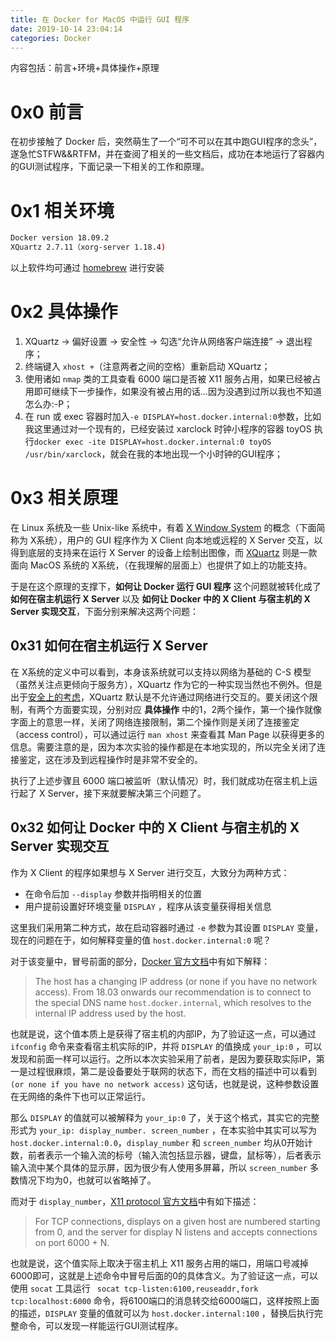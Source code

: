 ```yaml
---
title: 在 Docker for MacOS 中运行 GUI 程序
date: 2019-10-14 23:04:14
categories: Docker
---
```


内容包括：前言+环境+具体操作+原理



<!-- more -->



# 0x0 前言

在初步接触了 Docker 后，突然萌生了一个“可不可以在其中跑GUI程序的念头”，遂急忙STFW&&RTFM，并在查阅了相关的一些文档后，成功在本地运行了容器内的GUI测试程序，下面记录一下相关的工作和原理。

# 0x1 相关环境

```bash
Docker version 18.09.2
XQuartz 2.7.11（xorg-server 1.18.4)
```

以上软件均可通过 [homebrew](https://brew.sh) 进行安装

# 0x2 具体操作

1. XQuartz -> 偏好设置 -> 安全性 -> 勾选“允许从网络客户端连接” -> 退出程序；
2. 终端键入 ```xhost +```（注意两者之间的空格）重新启动 XQuartz；
3. 使用诸如 ```nmap``` 类的工具查看 6000 端口是否被 X11 服务占用，如果已经被占用即可继续下一步操作，如果没有被占用的话...因为没遇到过所以我也不知道怎么办:-P；
4. 在 run 或 exec 容器时加入```-e DISPLAY=host.docker.internal:0```参数，比如我这里通过对一个现有的，已经安装过 xarclock 时钟小程序的容器 toyOS 执行```docker exec -ite DISPLAY=host.docker.internal:0 toyOS /usr/bin/xarclock```，就会在我的本地出现一个小时钟的GUI程序；

# 0x3 相关原理

在 Linux 系统及一些 Unix-like 系统中，有着 [X Window System](http://linfo.org/x.html) 的概念（下面简称为 X系统），用户的 GUI 程序作为 X Client 向本地或远程的 X Server 交互，以得到底层的支持来在运行 X Server 的设备上绘制出图像，而 [XQuartz](https://www.xquartz.org) 则是一款面向 MacOS 系统的 X系统，（在我理解的层面上）也提供了如上的功能支持。

于是在这个原理的支撑下，**如何让 Docker 运行 GUI 程序** 这个问题就被转化成了 **如何在宿主机运行 X Server** 以及 **如何让 Docker 中的 X Client  与宿主机的 X Server 实现交互**，下面分别来解决这两个问题：

## 0x31 如何在宿主机运行 X Server

在 X系统的定义中可以看到，本身该系统就可以支持以网络为基础的 C-S 模型（虽然关注点更倾向于服务方），XQuartz 作为它的一种实现当然也不例外。但是出于[安全上的考虑](https://security.stackexchange.com/questions/14815/security-concerns-with-x11-forwarding)，XQuartz 默认是不允许通过网络进行交互的。要关闭这个限制，有两个方面要实现，分别对应 **具体操作** 中的1，2两个操作，第一个操作就像字面上的意思一样，关闭了网络连接限制，第二个操作则是关闭了连接鉴定（access control），可以通过运行 ```man xhost``` 来查看其 Man Page 以获得更多的信息。需要注意的是，因为本次实验的操作都是在本地实现的，所以完全关闭了连接鉴定，这在涉及到远程操作时是非常不安全的。

执行了上述步骤且 6000 端口被监听（默认情况）时，我们就成功在宿主机上运行起了 X Server，接下来就要解决第三个问题了。

## 0x32 如何让 Docker 中的 X Client  与宿主机的 X Server 实现交互

作为 X Client 的程序如果想与 X Server 进行交互，大致分为两种方式：

- 在命令后加 ```--display``` 参数并指明相关的位置
- 用户提前设置好环境变量 ```DISPLAY``` ，程序从该变量获得相关信息

这里我们采用第二种方式，故在启动容器时通过 ```-e``` 参数为其设置 ```DISPLAY``` 变量，现在的问题在于，如何解释变量的值 ```host.docker.internal:0``` 呢？

对于该变量中，冒号前面的部分，[Docker 官方文档](https://docs.docker.com/docker-for-windows/networking/ )中有如下解释：

> The host has a changing IP address (or none if you have no network access). From 18.03 onwards our recommendation is to connect to the special DNS name ```host.docker.internal```, which resolves to the internal IP address used by the host. 

也就是说，这个值本质上是获得了宿主机的内部IP，为了验证这一点，可以通过 ```ifconfig``` 命令来查看宿主机实际的IP，并将 ```DISPLAY``` 的值换成 ```your_ip:0``` ，可以发现和前面一样可以运行。之所以本次实验采用了前者，是因为要获取实际IP，第一是过程很麻烦，第二是设备要处于联网的状态下，而在文档的描述中可以看到 ```(or none if you have no network access)``` 这句话，也就是说，这种参数设置在无网络的条件下也可以正常运行。

那么 ```DISPLAY``` 的值就可以被解释为 ```your_ip:0``` 了，关于这个格式，其实它的完整形式为 ```your_ip: display_number. screen_number``` ，在本实验中其实可以写为 ```host.docker.internal:0.0```，```display_number``` 和 ```screen_number``` 均从0开始计数，前者表示一个输入流的标号（输入流包括显示器，键盘，鼠标等），后者表示输入流中某个具体的显示屏，因为很少有人使用多屏幕，所以 ```screen_number``` 多数情况下均为0，也就可以省略掉了。

而对于 ```display_number```，[X11 protocol 官方文档](https://www.x.org/releases/X11R7.7/doc/xproto/x11protocol.html)中有如下描述：

> For TCP connections, displays on a given host are numbered starting from 0, and the server for display N listens and accepts connections on port 6000 + N.

也就是说，这个值实际上取决于宿主机上 X11 服务占用的端口，用端口号减掉6000即可，这就是上述命令中冒号后面的0的具体含义。为了验证这一点，可以使用 ```socat``` 工具运行 ``` socat tcp-listen:6100,reuseaddr,fork tcp:localhost:6000``` 命令，将6100端口的消息转交给6000端口，这样按照上面的描述，```DISPLAY``` 变量的值就可以为 ```host.docker.internal:100``` ，替换后执行完整命令，可以发现一样能运行GUI测试程序。